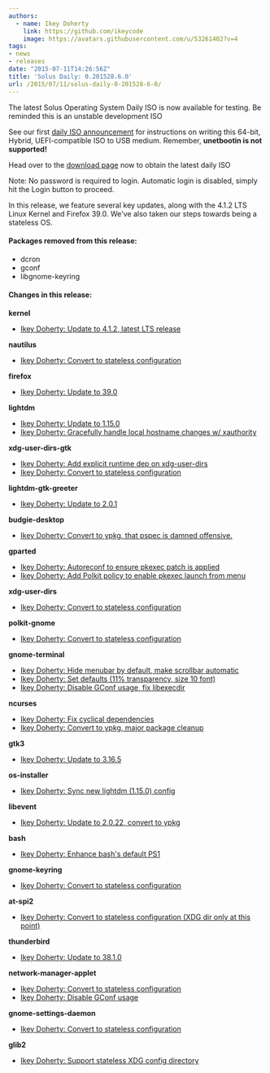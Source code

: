 ```yaml
---
authors:
  - name: Ikey Doherty
    link: https://github.com/ikeycode
    image: https://avatars.githubusercontent.com/u/53261402?v=4
tags:
- news
- releases
date: "2015-07-11T14:26:56Z"
title: 'Solus Daily: 0.201528.6.0'
url: /2015/07/11/solus-daily-0-201528-6-0/
---
```


The latest Solus Operating System Daily ISO is now available for testing. Be reminded this is an unstable development ISO

See our first [daily ISO announcement](https://solus-project.com/2015/06/29/first-unstable-daily-iso/) for instructions on writing this 64-bit, Hybrid, UEFI-compatible ISO to USB medium. Remember, **unetbootin is not supported!**

Head over to the [download page](https://solus-project.com/download) now to obtain the latest daily ISO

Note: No password is required to login. Automatic login is disabled, simply hit the Login button to proceed.

In this release, we feature several key updates, along with the 4.1.2 LTS Linux Kernel and Firefox 39.0. We've also taken our steps towards being a stateless OS.

#### Packages removed from this release:

- dcron
- gconf
- libgnome-keyring

#### Changes in this release:

**kernel**

- [Ikey Doherty: Update to 4.1.2, latest LTS release](https://git.solus-project.com/packages/kernel/commit/?id=d63a213)

**nautilus**

- [Ikey Doherty: Convert to stateless configuration](https://git.solus-project.com/packages/nautilus/commit/?id=bd6bcda)

**firefox**

- [Ikey Doherty: Update to 39.0](https://git.solus-project.com/packages/firefox/commit/?id=0fb3ac2)

**lightdm**

- [Ikey Doherty: Update to 1.15.0](https://git.solus-project.com/packages/lightdm/commit/?id=7afa1f3)
- [Ikey Doherty: Gracefully handle local hostname changes w/ xauthority](https://git.solus-project.com/packages/lightdm/commit/?id=feb7bf3)

**xdg-user-dirs-gtk**

- [Ikey Doherty: Add explicit runtime dep on xdg-user-dirs](https://git.solus-project.com/packages/xdg-user-dirs-gtk/commit/?id=22ef5bf)
- [Ikey Doherty: Convert to stateless configuration](https://git.solus-project.com/packages/xdg-user-dirs-gtk/commit/?id=2560845)

**lightdm-gtk-greeter**

- [Ikey Doherty: Update to 2.0.1](https://git.solus-project.com/packages/lightdm-gtk-greeter/commit/?id=3b2ea75)

**budgie-desktop**

- [Ikey Doherty: Convert to ypkg, that pspec is damned offensive.](https://git.solus-project.com/packages/budgie-desktop/commit/?id=161b033)

**gparted**

- [Ikey Doherty: Autoreconf to ensure pkexec patch is applied](https://git.solus-project.com/packages/gparted/commit/?id=1e050f3)
- [Ikey Doherty: Add Polkit policy to enable pkexec launch from menu](https://git.solus-project.com/packages/gparted/commit/?id=4acd4d6)

**xdg-user-dirs**

- [Ikey Doherty: Convert to stateless configuration](https://git.solus-project.com/packages/xdg-user-dirs/commit/?id=88f2aaf)

**polkit-gnome**

- [Ikey Doherty: Convert to stateless configuration](https://git.solus-project.com/packages/polkit-gnome/commit/?id=90a5da2)

**gnome-terminal**

- [Ikey Doherty: Hide menubar by default, make scrollbar automatic](https://git.solus-project.com/packages/gnome-terminal/commit/?id=2f399ae)
- [Ikey Doherty: Set defaults (11% transparency, size 10 font)](https://git.solus-project.com/packages/gnome-terminal/commit/?id=a3fcc18)
- [Ikey Doherty: Disable GConf usage, fix libexecdir](https://git.solus-project.com/packages/gnome-terminal/commit/?id=97d3291)

**ncurses**

- [Ikey Doherty: Fix cyclical dependencies](https://git.solus-project.com/packages/ncurses/commit/?id=9d7477e)
- [Ikey Doherty: Convert to ypkg, major package cleanup](https://git.solus-project.com/packages/ncurses/commit/?id=92f8fbe)

**gtk3**

- [Ikey Doherty: Update to 3.16.5](https://git.solus-project.com/packages/gtk3/commit/?id=f1d7cc0)

**os-installer**

- [Ikey Doherty: Sync new lightdm (1.15.0) config](https://git.solus-project.com/packages/os-installer/commit/?id=c0bcaf6)

**libevent**

- [Ikey Doherty: Update to 2.0.22, convert to ypkg](https://git.solus-project.com/packages/libevent/commit/?id=9686692)

**bash**

- [Ikey Doherty: Enhance bash's default PS1](https://git.solus-project.com/packages/bash/commit/?id=6c2aa24)

**gnome-keyring**

- [Ikey Doherty: Convert to stateless configuration](https://git.solus-project.com/packages/gnome-keyring/commit/?id=962c4e2)

**at-spi2**

- [Ikey Doherty: Convert to stateless configuration (XDG dir only at this point)](https://git.solus-project.com/packages/at-spi2/commit/?id=3f2685a)

**thunderbird**

- [Ikey Doherty: Update to 38.1.0](https://git.solus-project.com/packages/thunderbird/commit/?id=dec85ea)

**network-manager-applet**

- [Ikey Doherty: Convert to stateless configuration](https://git.solus-project.com/packages/network-manager-applet/commit/?id=bc7a78b)
- [Ikey Doherty: Disable GConf usage](https://git.solus-project.com/packages/network-manager-applet/commit/?id=77d1670)

**gnome-settings-daemon**

- [Ikey Doherty: Convert to stateless configuration](https://git.solus-project.com/packages/gnome-settings-daemon/commit/?id=621341d)

**glib2**

- [Ikey Doherty: Support stateless XDG config directory](https://git.solus-project.com/packages/glib2/commit/?id=d6900a6)